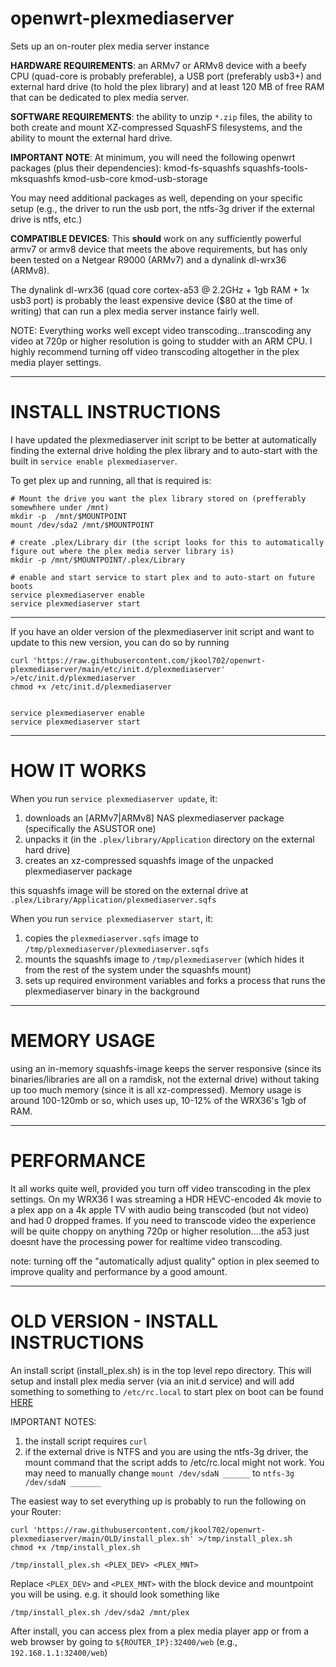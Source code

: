 # openwrt-plexmediaserver
Sets up an on-router plex media server instance

**HARDWARE REQUIREMENTS**: an ARMv7 or ARMv8 device with a beefy CPU (quad-core is probably preferable), a USB port (preferably usb3+) and external hard drive (to hold the plex library) and at least 120 MB of free RAM that can be dedicated to plex media server. 

**SOFTWARE REQUIREMENTS**: the ability to unzip `*.zip` files, the ability to both create and mount XZ-compressed SquashFS filesystems, and the ability to mount the external hard drive.

**IMPORTANT NOTE**: At minimum, you will need the following openwrt packages (plus their dependencies):  kmod-fs-squashfs squashfs-tools-mksquashfs kmod-usb-core kmod-usb-storage

You may need additional packages as well, depending on your specific setup (e.g., the driver to run the usb port, the ntfs-3g driver if the external drive is ntfs, etc.)

**COMPATIBLE DEVICES**: This **should** work on any sufficiently powerful armv7 or armv8 device that meets the above requirements, but has only been tested on a Netgear R9000 (ARMv7) and a dynalink dl-wrx36 (ARMv8).

The dynalink dl-wrx36 (quad core cortex-a53 @ 2.2GHz + 1gb RAM + 1x usb3 port) is probably the least expensive device ($80 at the time of writing) that can run a plex media server instance fairly well.

NOTE: Everything works well except video transcoding...transcoding any video at 720p or higher resolution is going to studder with an ARM CPU. I highly recommend turning off video transcoding altogether in the plex media player settings. 

***

# INSTALL INSTRUCTIONS

I have updated the plexmediaserver init script to be better at automatically finding the external drive holding the plex library and to auto-start with the built in `service enable plexmediaserver`. 

To get plex up and running, all that is required is:

```
# Mount the drive you want the plex library stored on (prefferably somewhhere under /mnt)
mkdir -p  /mnt/$MOUNTPOINT
mount /dev/sda2 /mnt/$MOUNTPOINT

# create .plex/Library dir (the script looks for this to automatically figure out where the plex media server library is)
mkdir -p /mnt/$MOUNTPOINT/.plex/Library

# enable and start service to start plex and to auto-start on future boots
service plexmediaserver enable
service plexmediaserver start
```

***

If you have an older version of the plexmediaserver init script and want to update to this new version, you can do so by running

```
curl 'https://raw.githubusercontent.com/jkool702/openwrt-plexmediaserver/main/etc/init.d/plexmediaserver' >/etc/init.d/plexmediaserver
chmod +x /etc/init.d/plexmediaserver


service plexmediaserver enable
service plexmediaserver start
```

***

# HOW IT WORKS

When you run `service plexmediaserver update`, it:

1. downloads an [ARMv7|ARMv8] NAS plexmediaserver package (specifically the ASUSTOR one)
2. unpacks it (in the `.plex/library/Application` directory on the external hard drive)
3. creates an xz-compressed squashfs image of the unpacked plexmediaserver package

this squashfs image will be stored on the external drive at `.plex/Library/Application/plexmediaserver.sqfs`

When you run `service plexmediaserver start`, it:

1. copies the `plexmediaserver.sqfs` image to `/tmp/plexmediaserver/plexmediaserver.sqfs`
2. mounts the squashfs image to `/tmp/plexmediaserver` (which hides it from the rest of the system under the squashfs mount)
3. sets up required environment variables and forks a process that runs the plexmediaserver binary in the background

***

# MEMORY USAGE

using an in-memory squashfs-image keeps the server responsive (since its binaries/libraries are all on a ramdisk, not the external drive) without taking up too much memory (since it is all xz-compressed). Memory usage is around 100-120mb or so, which uses up, 10-12% of the WRX36's 1gb of RAM.

***

# PERFORMANCE

It all works quite well, provided you turn off video transcoding in the plex settings. On my WRX36 I was streaming a HDR HEVC-encoded 4k movie to a plex app on a 4k apple TV with audio being transcoded (but not video) and had 0 dropped frames. If you need to transcode video the experience will be quite choppy on anything 720p or higher resolution....the a53 just doesnt have the processing power for realtime video transcoding.

note: turning off the "automatically adjust quality" option in plex seemed to improve quality and performance by a good amount.

***

# OLD VERSION -  INSTALL INSTRUCTIONS

An install script (install_plex.sh) is in the top level repo directory. This will setup and install plex media server (via an init.d service) and will add something to something to `/etc/rc.local` to start plex on boot can be found [HERE](https://github.com/jkool702/openwrt-plexmediaserver/blob/main/OLD/install_plex.sh) 

IMPORTANT NOTES:

1. the install script requires `curl`
2. if the external drive is NTFS and you are using the ntfs-3g driver, the mount command that the script adds to /etc/rc.local might not work. You may need to manually change `mount /dev/sdaN ______` to `ntfs-3g /dev/sdaN _______`

The easiest way to set everything up is probably to run the following on your Router:

    curl 'https://raw.githubusercontent.com/jkool702/openwrt-plexmediaserver/main/OLD/install_plex.sh' >/tmp/install_plex.sh
    chmod +x /tmp/install_plex.sh

    /tmp/install_plex.sh <PLEX_DEV> <PLEX_MNT>

Replace `<PLEX_DEV>` and `<PLEX_MNT>` with the block device and mountpoint you will be using. e.g. it should look something like

    /tmp/install_plex.sh /dev/sda2 /mnt/plex

After install, you can access plex from a plex media player app or from a web browser by going to `${ROUTER_IP}:32400/web` (e.g., `192.168.1.1:32400/web`)
